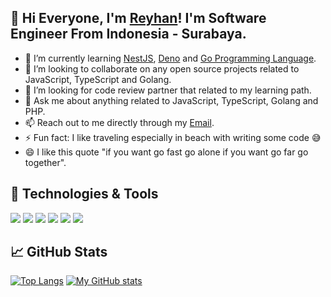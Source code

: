 ## 👋 Hi Everyone, I'm [Reyhan](https://www.instagram.com/reyreyhan/)! I'm Software Engineer From Indonesia - Surabaya.

- 🌱 I’m currently learning [NestJS](https://docs.nestjs.com), [Deno](https://deno.land/) and [Go Programming Language](https://golang.org/).
- 👯 I’m looking to collaborate on any open source projects related to JavaScript, TypeScript and Golang.
- 🤔 I’m looking for code review partner that related to my learning path.
- 💬 Ask me about anything related to JavaScript, TypeScript, Golang and PHP.
- 📫 Reach out to me directly through my [Email](mailto:newrey9227@gmail.com).
- ⚡ Fun fact: I like traveling especially in beach with writing some code 😅
- 😄 I like this quote "if you want go fast go alone if you want go far go together".

## 🔧 Technologies & Tools
![](https://img.shields.io/badge/Editor-IntelliJ_IDEA-informational?style=flat&logo=intellij-idea&logoColor=white&color=2bbc8a)
![](https://img.shields.io/badge/Code-JavaScript-informational?style=flat&logo=javascript&logoColor=white&color=2bbc8a)
![](https://img.shields.io/badge/Code-Golang-informational?style=flat&logo=go&logoColor=white&color=2bbc8a)
![](https://img.shields.io/badge/Code-Make-informational?style=flat&logo=cmake&logoColor=white&color=2bbc8a)
![](https://img.shields.io/badge/Tools-PostgreSQL-informational?style=flat&logo=postgresql&logoColor=white&color=2bbc8a)
![](https://img.shields.io/badge/Cloud-Digital_Ocean-informational?style=flat&logo=digitalocean&logoColor=white&color=2bbc8a)

## &#x1f4c8; GitHub Stats
[![Top Langs](https://github-readme-stats.vercel.app/api/top-langs/?username=reyreyhan&layout=compact&theme=dark)](https://github.com/saktinugraha/github-readme-stats) [![My GitHub stats](https://github-readme-stats.vercel.app/api?username=reyreyhan&count_private=true&show_icons=true&theme=dark)](https://github.com/saktinugraha/github-readme-stats)
